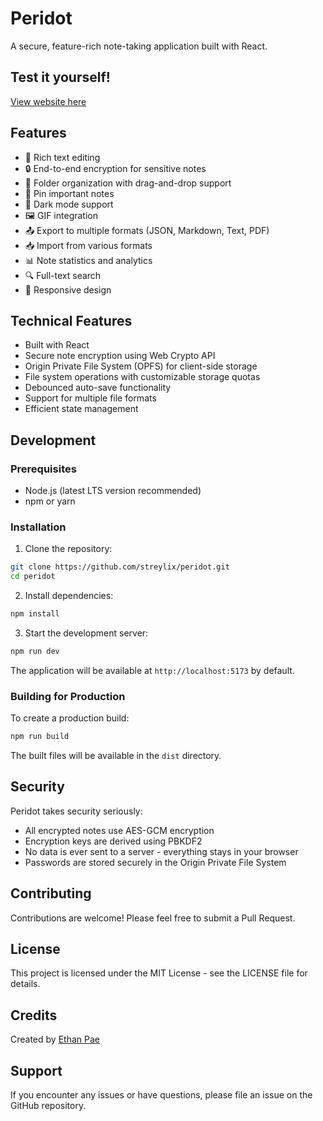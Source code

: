 # Peridot

A secure, feature-rich note-taking application built with React.

## Test it yourself!

[View website here](https://peridot-po7r0zloo-ethans-projects-63da81ee.vercel.app/)

## Features

- 📝 Rich text editing
- 🔒 End-to-end encryption for sensitive notes
- 📁 Folder organization with drag-and-drop support
- 📌 Pin important notes
- 🌙 Dark mode support
- 🖼️ GIF integration
- 📤 Export to multiple formats (JSON, Markdown, Text, PDF)
- 📥 Import from various formats
- 📊 Note statistics and analytics
- 🔍 Full-text search
- 📱 Responsive design

## Technical Features

- Built with React
- Secure note encryption using Web Crypto API
- Origin Private File System (OPFS) for client-side storage
- File system operations with customizable storage quotas
- Debounced auto-save functionality
- Support for multiple file formats
- Efficient state management

## Development

### Prerequisites

- Node.js (latest LTS version recommended)
- npm or yarn

### Installation

1. Clone the repository:
```bash
git clone https://github.com/streylix/peridot.git
cd peridot
```

2. Install dependencies:
```bash
npm install
```

3. Start the development server:
```bash
npm run dev
```

The application will be available at `http://localhost:5173` by default.

### Building for Production

To create a production build:

```bash
npm run build
```

The built files will be available in the `dist` directory.

## Security

Peridot takes security seriously:

- All encrypted notes use AES-GCM encryption
- Encryption keys are derived using PBKDF2
- No data is ever sent to a server - everything stays in your browser
- Passwords are stored securely in the Origin Private File System

## Contributing

Contributions are welcome! Please feel free to submit a Pull Request.

## License

This project is licensed under the MIT License - see the LICENSE file for details.

## Credits

Created by [Ethan Pae](https://github.com/streylix)

## Support

If you encounter any issues or have questions, please file an issue on the GitHub repository.
